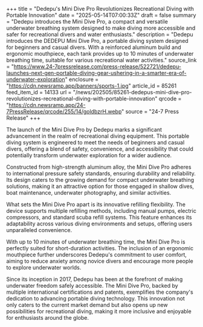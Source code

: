 +++
title = "Dedepu's Mini Dive Pro Revolutionizes Recreational Diving with Portable Innovation"
date = "2025-05-14T07:00:33Z"
draft = false
summary = "Dedepu introduces the Mini Dive Pro, a compact and versatile underwater breathing system designed to make diving more accessible and safer for recreational divers and water enthusiasts."
description = "Dedepu introduces the DEDEPU Mini Dive Pro, a portable diving system designed for beginners and casual divers. With a reinforced aluminum build and ergonomic mouthpiece, each tank provides up to 10 minutes of underwater breathing time, suitable for various recreational water activities."
source_link = "https://www.24-7pressrelease.com/press-release/522721/dedepu-launches-next-gen-portable-diving-gear-ushering-in-a-smarter-era-of-underwater-exploration"
enclosure = "https://cdn.newsramp.app/banners/sports-1.jpg"
article_id = 85261
feed_item_id = 14133
url = "/news/202505/85261-dedepus-mini-dive-pro-revolutionizes-recreational-diving-with-portable-innovation"
qrcode = "https://cdn.newsramp.app/24-7PressRelease/qrcode/255/14/goldbzrH.webp"
source = "24-7 Press Release"
+++

<p>The launch of the Mini Dive Pro by Dedepu marks a significant advancement in the realm of recreational diving equipment. This portable diving system is engineered to meet the needs of beginners and casual divers, offering a blend of safety, convenience, and accessibility that could potentially transform underwater exploration for a wider audience.</p><p>Constructed from high-strength aluminum alloy, the Mini Dive Pro adheres to international pressure safety standards, ensuring durability and reliability. Its design caters to the growing demand for compact underwater breathing solutions, making it an attractive option for those engaged in shallow dives, boat maintenance, underwater photography, and similar activities.</p><p>What sets the Mini Dive Pro apart is its innovative refilling flexibility. The device supports multiple refilling methods, including manual pumps, electric compressors, and standard scuba refill systems. This feature enhances its adaptability across various diving environments and setups, offering users unparalleled convenience.</p><p>With up to 10 minutes of underwater breathing time, the Mini Dive Pro is perfectly suited for short-duration activities. The inclusion of an ergonomic mouthpiece further underscores Dedepu's commitment to user comfort, aiming to reduce anxiety among novice divers and encourage more people to explore underwater worlds.</p><p>Since its inception in 2017, Dedepu has been at the forefront of making underwater freedom safely accessible. The Mini Dive Pro, backed by multiple international certifications and patents, exemplifies the company's dedication to advancing portable diving technology. This innovation not only caters to the current market demand but also opens up new possibilities for recreational diving, making it more inclusive and enjoyable for enthusiasts around the globe.</p>